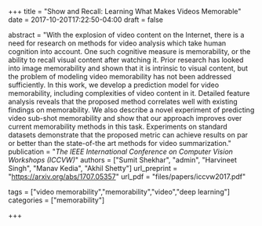 +++
title = "Show and Recall: Learning What Makes Videos Memorable"
date = 2017-10-20T17:22:50-04:00
draft = false

abstract = "With the explosion of video content on the Internet, there is a need for research on methods for video analysis which take human cognition into account. One such cognitive measure is memorability, or the ability to recall visual content after watching it. Prior research has looked into image memorability and shown that it is intrinsic to visual content, but the problem of modeling video memorability has not been addressed sufficiently. In this work, we develop a prediction model for video memorability, including complexities of video content in it. Detailed feature analysis reveals that the proposed method correlates well with existing findings on memorability. We also describe a novel experiment of predicting video sub-shot memorability and show that our approach improves over current memorability methods in this task. Experiments on standard datasets demonstrate that the proposed metric can achieve results on par or better than the state-of-the art methods for video summarization."
publication = "_The IEEE International Conference on Computer Vision Workshops (ICCVW)_"
authors = ["Sumit Shekhar", "admin", "Harvineet Singh", "Manav Kedia", "Akhil Shetty"]
url_preprint = "https://arxiv.org/abs/1707.05357"
url_pdf = "files/papers/iccvw2017.pdf"

tags = ["video memorability","memorability","video","deep learning"]
categories = ["memorability"]

+++


